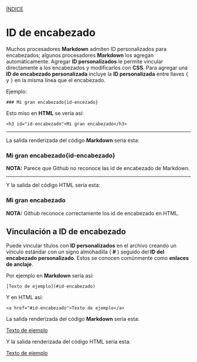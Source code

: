 [ÍNDICE](https://github.com/Zet0699/Guia_markdown/blob/Zet_main/README.md)


# **ID de encabezado**

Muchos procesadores **Markdown** admiten ID personalizados para encabezados; algunos procesadores **Markdown** los agregan automáticamente. 
Agregar **ID personalizados** le permite vincular directamente a los encabezados y modificarlos con **CSS**. 
Para agregar una **ID de encabezado personalizada** incluye la **ID personalizada** entre llaves `{` y `}` en la misma línea que el encabezado.


Ejemplo:
```
### Mi gran encabezado{id-encezado}
```

Esto miso en **HTML** se vería así:
```
<h3 id="id-encabezado">Mi gran encabezado</h3>
```

---

La salida renderizada del código **Markdown** sería esta:

### Mi gran encabezado{id-encabezado}


**NOTA:** Parece que Github no reconoce las id de encabezado de Markdown.

---

Y la salida del código HTML sería esta:

<h3 id="id-encabezado">Mi gran encabezado</h3>

**NOTA:** Github reconoce correctamente los id de encabezado en HTML.




## **Vinculación a ID de encabezado**

Puede vincular títulos con **ID personalizados** en el archivo creando un vínculo estándar con un signo almohadilla \( **\#** \) seguido del **ID del encabezado personalizado**. 
Estos se conocen comúnmente como **enlaces de anclaje**.

Por ejemplo en **Markdown** sería así:
```
[Texto de ejemplo](#id-encabezado)
```

Y en HTML así:   
``` 
<a href="#id-encabezado">Texto de ejemplo</a>
```

La salida renderizada del código **Markdown** sería esta:

[Texto de ejemplo](#id-encabezado)

Y la salida renderizada del código HTML sería esta:   

<a href="#id-encabezado">Texto de ejemplo</a> 

